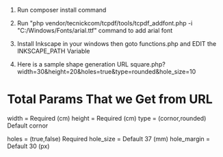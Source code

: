 1. Run composer install command 
2. Run "php vendor/tecnickcom/tcpdf/tools/tcpdf_addfont.php -i "C:/Windows/Fonts/arial.ttf" command to add arial font 

3. Install Inkscape in your windows then goto functions.php and EDIT the INKSCAPE_PATH Variable 
4. Here is a sample shape generation URL
    square.php?width=30&height=20&holes=true&type=rounded&hole_size=10

# Total Params That we Get from URL 
width = Required (cm)
height  = Required (cm)
type = (cornor,rounded)  Default cornor

holes = (true,false) Required 
hole_size = Default 37 (mm)
hole_margin = Default 30 (px)